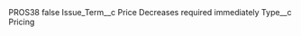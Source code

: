 <?xml version="1.0" encoding="UTF-8"?>
<CustomMetadata xmlns="http://soap.sforce.com/2006/04/metadata" xmlns:xsi="http://www.w3.org/2001/XMLSchema-instance" xmlns:xsd="http://www.w3.org/2001/XMLSchema">
    <label>PROS38</label>
    <protected>false</protected>
    <values>
        <field>Issue_Term__c</field>
        <value xsi:type="xsd:string">Price Decreases required immediately</value>
    </values>
    <values>
        <field>Type__c</field>
        <value xsi:type="xsd:string">Pricing</value>
    </values>
</CustomMetadata>
